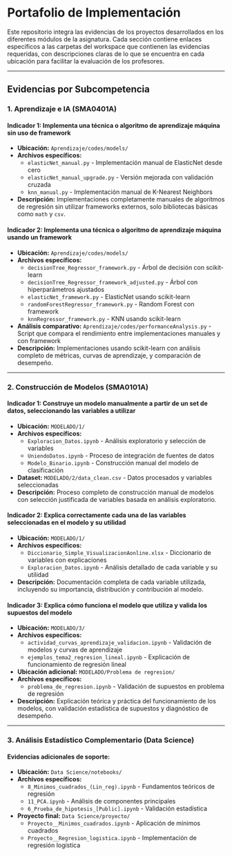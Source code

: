 # Portafolio de Implementación

Este repositorio integra las evidencias de los proyectos desarrollados en los diferentes módulos de la asignatura. Cada sección contiene enlaces específicos a las carpetas del workspace que contienen las evidencias requeridas, con descripciones claras de lo que se encuentra en cada ubicación para facilitar la evaluación de los profesores.

---

## Evidencias por Subcompetencia

### 1. Aprendizaje e IA (SMA0401A)

#### **Indicador 1:** Implementa una técnica o algoritmo de aprendizaje máquina **sin uso de framework**
- **Ubicación:** `Aprendizaje/codes/models/`
- **Archivos específicos:**
  - `elasticNet_manual.py` - Implementación manual de ElasticNet desde cero
  - `elasticNet_manual_upgrade.py` - Versión mejorada con validación cruzada
  - `knn_manual.py` - Implementación manual de K-Nearest Neighbors
- **Descripción:** Implementaciones completamente manuales de algoritmos de regresión sin utilizar frameworks externos, solo bibliotecas básicas como `math` y `csv`.

#### **Indicador 2:** Implementa una técnica o algoritmo de aprendizaje máquina **usando un framework**
- **Ubicación:** `Aprendizaje/codes/models/`
- **Archivos específicos:**
  - `decisionTree_Regressor_framework.py` - Árbol de decisión con scikit-learn
  - `decisionTree_Regressor_framework_adjusted.py` - Árbol con hiperparámetros ajustados
  - `elasticNet_framework.py` - ElasticNet usando scikit-learn
  - `randomForestRegressor_framework.py` - Random Forest con framework
  - `knnRegressor_framework.py` - KNN usando scikit-learn
- **Análisis comparativo:** `Aprendizaje/codes/performanceAnalysis.py` - Script que compara el rendimiento entre implementaciones manuales y con framework
- **Descripción:** Implementaciones usando scikit-learn con análisis completo de métricas, curvas de aprendizaje, y comparación de desempeño.

---

### 2. Construcción de Modelos (SMA0101A)

#### **Indicador 1:** Construye un modelo manualmente a partir de un set de datos, seleccionando las variables a utilizar
- **Ubicación:** `MODELADO/1/`
- **Archivos específicos:**
  - `Exploracion_Datos.ipynb` - Análisis exploratorio y selección de variables
  - `UniendoDatos.ipynb` - Proceso de integración de fuentes de datos
  - `Modelo_Binario.ipynb` - Construcción manual del modelo de clasificación
- **Dataset:** `MODELADO/2/data_clean.csv` - Datos procesados y variables seleccionadas
- **Descripción:** Proceso completo de construcción manual de modelos con selección justificada de variables basada en análisis exploratorio.

#### **Indicador 2:** Explica correctamente cada una de las variables seleccionadas en el modelo y su utilidad
- **Ubicación:** `MODELADO/1/`
- **Archivos específicos:**
  - `Diccionario_Simple_VisualizacionAonline.xlsx` - Diccionario de variables con explicaciones
  - `Exploracion_Datos.ipynb` - Análisis detallado de cada variable y su utilidad
- **Descripción:** Documentación completa de cada variable utilizada, incluyendo su importancia, distribución y contribución al modelo.

#### **Indicador 3:** Explica cómo funciona el modelo que utiliza y valida los supuestos del modelo
- **Ubicación:** `MODELADO/3/`
- **Archivos específicos:**
  - `actividad_curvas_aprendizaje_validacion.ipynb` - Validación de modelos y curvas de aprendizaje
  - `ejemplos_tema2_regresion_lineal.ipynb` - Explicación de funcionamiento de regresión lineal
- **Ubicación adicional:** `MODELADO/Problema de regresion/`
- **Archivos específicos:**
  - `problema_de_regresion.ipynb` - Validación de supuestos en problema de regresión
- **Descripción:** Explicación teórica y práctica del funcionamiento de los modelos, con validación estadística de supuestos y diagnóstico de desempeño.

---

### 3. Análisis Estadístico Complementario (Data Science)

#### **Evidencias adicionales de soporte:**
- **Ubicación:** `Data Science/notebooks/`
- **Archivos específicos:**
  - `8_Minimos_cuadrados_(Lin_reg).ipynb` - Fundamentos teóricos de regresión
  - `11_PCA.ipynb` - Análisis de componentes principales
  - `6_Prueba_de_hipotesis_[Public].ipynb` - Validación estadística
- **Proyecto final:** `Data Science/proyecto/`
  - `Proyecto__Minimos_cuadrados.ipynb` - Aplicación de mínimos cuadrados
  - `Proyecto__Regresion_logistica.ipynb` - Implementación de regresión logística

